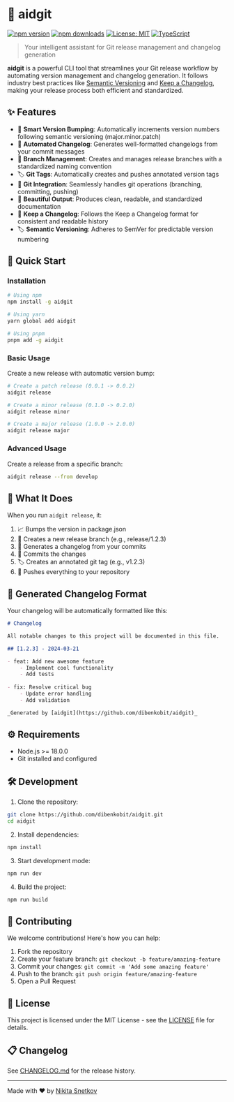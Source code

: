 # 🚀 aidgit

[![npm version](https://img.shields.io/npm/v/aidgit.svg)](https://www.npmjs.com/package/aidgit)
[![npm downloads](https://img.shields.io/npm/dm/aidgit.svg)](https://www.npmjs.com/package/aidgit)
[![License: MIT](https://img.shields.io/badge/License-MIT-yellow.svg)](https://opensource.org/licenses/MIT)
[![TypeScript](https://img.shields.io/badge/TypeScript-5.0-blue.svg)](https://www.typescriptlang.org/)

> Your intelligent assistant for Git release management and changelog generation

**aidgit** is a powerful CLI tool that streamlines your Git release workflow by automating version management and changelog generation. It follows industry best practices like [Semantic Versioning](https://semver.org/) and [Keep a Changelog](https://keepachangelog.com/), making your release process both efficient and standardized.

## ✨ Features

- 🎯 **Smart Version Bumping**: Automatically increments version numbers following semantic versioning (major.minor.patch)
- 📝 **Automated Changelog**: Generates well-formatted changelogs from your commit messages
- 🌳 **Branch Management**: Creates and manages release branches with a standardized naming convention
- 🏷️ **Git Tags**: Automatically creates and pushes annotated version tags
- 🤝 **Git Integration**: Seamlessly handles git operations (branching, committing, pushing)
- 🎨 **Beautiful Output**: Produces clean, readable, and standardized documentation
- 🔄 **Keep a Changelog**: Follows the Keep a Changelog format for consistent and readable history
- 🏷️ **Semantic Versioning**: Adheres to SemVer for predictable version numbering

## 🚀 Quick Start

### Installation

```bash
# Using npm
npm install -g aidgit

# Using yarn
yarn global add aidgit

# Using pnpm
pnpm add -g aidgit
```

### Basic Usage

Create a new release with automatic version bump:

```bash
# Create a patch release (0.0.1 -> 0.0.2)
aidgit release

# Create a minor release (0.1.0 -> 0.2.0)
aidgit release minor

# Create a major release (1.0.0 -> 2.0.0)
aidgit release major
```

### Advanced Usage

Create a release from a specific branch:

```bash
aidgit release --from develop
```

## 🎯 What It Does

When you run `aidgit release`, it:

1. 📈 Bumps the version in package.json
2. 🌿 Creates a new release branch (e.g., release/1.2.3)
3. 📝 Generates a changelog from your commits
4. 💾 Commits the changes
5. 🏷️ Creates an annotated git tag (e.g., v1.2.3)
6. 🚀 Pushes everything to your repository

## 📖 Generated Changelog Format

Your changelog will be automatically formatted like this:

```markdown
# Changelog

All notable changes to this project will be documented in this file.

## [1.2.3] - 2024-03-21

- feat: Add new awesome feature
    - Implement cool functionality
    - Add tests
    
- fix: Resolve critical bug
    - Update error handling
    - Add validation

_Generated by [aidgit](https://github.com/dibenkobit/aidgit)_
```

## ⚙️ Requirements

- Node.js >= 18.0.0
- Git installed and configured

## 🛠️ Development

1. Clone the repository:
```bash
git clone https://github.com/dibenkobit/aidgit.git
cd aidgit
```

2. Install dependencies:
```bash
npm install
```

3. Start development mode:
```bash
npm run dev
```

4. Build the project:
```bash
npm run build
```

## 🤝 Contributing

We welcome contributions! Here's how you can help:

1. Fork the repository
2. Create your feature branch: `git checkout -b feature/amazing-feature`
3. Commit your changes: `git commit -m 'Add some amazing feature'`
4. Push to the branch: `git push origin feature/amazing-feature`
5. Open a Pull Request

## 📄 License

This project is licensed under the MIT License - see the [LICENSE](LICENSE) file for details.

## 📋 Changelog

See [CHANGELOG.md](CHANGELOG.md) for the release history.

---

Made with ❤️ by [Nikita Snetkov](https://github.com/dibenkobit)